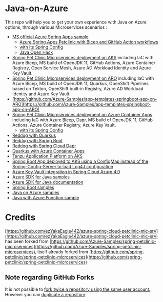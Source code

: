 # Java-on-Azure

This repo will help you to get your own experience with Java on Azure options, through various Microservices scenarios :

- [MS official Azure Spring Apps sample](https://github.com/Azure-Samples/spring-petclinic-microservices)
    - [Azure Spring Apps Petclinic with Bicep and GitHub Action workflows](https://github.com/ezYakaEagle442/azure-spring-apps-petclinic-mic-srv)
    - [with its Spring Config](https://github.com/ezYakaEagle442/spring-petclinic-microservices-config)
    - [Java Open Hack](https://learn.microsoft.com/en-us/training/paths/deploy-run-java-applications-azure-spring-apps) 
- [Spring Pet Clinic Microservices deployment on AKS](https://github.com/ezYakaEagle442/aks-java-petclinic-mic-srv) including IaC with Azure Bicep, MS build of OpenJDK 11, GitHub Actions, Azure Container Registry, Open Service Mesh, Azure AD Workload Identity and Azure Key Vault.
- [Spring Pet Clinic Microservices deployment on ARO](https://github.com/ezYakaEagle442/aro-java-petclinic-mic-srv) including IaC with Azure Bicep, MS build of OpenJDK 11, Quarkus, OpenShift Pipelines based on Tekton, OpenShift built-in Registry, Azure AD Workload Identity and Azure Key Vault.
- [https://github.com/Azure-Samples/app-templates-springboot-app-on-ARO](https://github.com/Azure-Samples/app-templates-springboot-app-on-ARO)
- [Spring Pet Clinic Microservices deployment on Azure Container Apps](https://github.com/ezYakaEagle442/aca-java-petclinic-mic-srv) including IaC with Azure Bicep, Dapr, MS build of OpenJDK 11, GitHub Actions, Azure Container Registry, Azure Key Vault.
    - [with its Spring Config](https://github.com/ezYakaEagle442/aca-cfg-srv/blob/main/application.yml)
- [Reddog with Quarkus](https://github.com/appdevgbb/reddog-code-quarkus)
- [Reddog with Spring Boot](https://github.com/appdevgbb/reddog-code-spring)
- [Reddog with Spring Cloud Dapr](https://github.com/appdevgbb/reddog-spring-dapr-aca)
- [Quarkus with Azure Container Apps](https://github.com/ezYakaEagle442/aca-quarkus) 
- [Tanzu Application Platform on AKS](https://github.com/ezYakaEagle442/azure-tanzu-application-platform)
- [Spring Boot App deployed to AKS using a ConfigMap instead of the Spring-Config-Server to load Log4J configuration](https://github.com/ezYakaEagle442/aks-spring-with-config-map)
- [Azure Key Vault integration in Spring Cloud Azure 4.0](https://github.com/ezYakaEagle442/spring-cloud-az-kv)
- [Azure SDK for Java samples](https://github.com/Azure/azure-sdk-for-java)
- [Azure SDK for Java documentation](https://docs.microsoft.com/en-us/azure/developer/java/sdk)
- [Spring Boot samples](https://github.com/Azure-Samples/azure-spring-boot-samples)
- [Java on Azure samples](https://github.com/Azure-Samples/java-on-azure-examples)
- [Java with Azure Function sample](https://github.com/Azure-Samples/java-on-azure-examples/tree/main/functionapp)


# Credits
[https://github.com/ezYakaEagle442/azure-spring-cloud-petclinic-mic-srv](https://github.com/ezYakaEagle442/azure-spring-cloud-petclinic-mic-srv) has been forked from [https://github.com/Azure-Samples/spring-petclinic-microservices](https://github.com/Azure-Samples/spring-petclinic-microservices), itself already forked from [https://github.com/spring-petclinic/spring-petclinic-microservices](https://github.com/spring-petclinic/spring-petclinic-microservices)

## Note regarding GitHub Forks
It is not possible to [fork twice a repository using the same user account.](https://github.community/t/alternatives-to-forking-into-the-same-account/10200)
However you can [duplicate a repository](https://docs.github.com/en/repositories/creating-and-managing-repositories/duplicating-a-repository)
